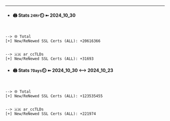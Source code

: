 

---
- #### 🖨️ **Stats** `24Hr`⏲️ ➼ 2024_10_30
```console


--> 🌐 Total
[+] New/ReNewed SSL Certs (ALL): +20616366


--> 🇦🇷 ar_ccTLDs
[+] New/ReNewed SSL Certs (ALL): +31693

```

- #### 🖨️ **Stats** `7Days`⏲️ ➼ 2024_10_30 <--> 2024_10_23
```console


--> 🌐 Total
[+] New/ReNewed SSL Certs (ALL): +123535455


--> 🇦🇷 ar_ccTLDs
[+] New/ReNewed SSL Certs (ALL): +221974

```

